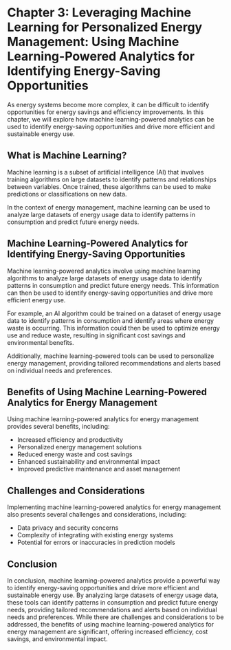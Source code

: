 Chapter 3: Leveraging Machine Learning for Personalized Energy Management: Using Machine Learning-Powered Analytics for Identifying Energy-Saving Opportunities
===============================================================================================================================================================

As energy systems become more complex, it can be difficult to identify opportunities for energy savings and efficiency improvements. In this chapter, we will explore how machine learning-powered analytics can be used to identify energy-saving opportunities and drive more efficient and sustainable energy use.

What is Machine Learning?
-------------------------

Machine learning is a subset of artificial intelligence (AI) that involves training algorithms on large datasets to identify patterns and relationships between variables. Once trained, these algorithms can be used to make predictions or classifications on new data.

In the context of energy management, machine learning can be used to analyze large datasets of energy usage data to identify patterns in consumption and predict future energy needs.

Machine Learning-Powered Analytics for Identifying Energy-Saving Opportunities
------------------------------------------------------------------------------

Machine learning-powered analytics involve using machine learning algorithms to analyze large datasets of energy usage data to identify patterns in consumption and predict future energy needs. This information can then be used to identify energy-saving opportunities and drive more efficient energy use.

For example, an AI algorithm could be trained on a dataset of energy usage data to identify patterns in consumption and identify areas where energy waste is occurring. This information could then be used to optimize energy use and reduce waste, resulting in significant cost savings and environmental benefits.

Additionally, machine learning-powered tools can be used to personalize energy management, providing tailored recommendations and alerts based on individual needs and preferences.

Benefits of Using Machine Learning-Powered Analytics for Energy Management
--------------------------------------------------------------------------

Using machine learning-powered analytics for energy management provides several benefits, including:

* Increased efficiency and productivity
* Personalized energy management solutions
* Reduced energy waste and cost savings
* Enhanced sustainability and environmental impact
* Improved predictive maintenance and asset management

Challenges and Considerations
-----------------------------

Implementing machine learning-powered analytics for energy management also presents several challenges and considerations, including:

* Data privacy and security concerns
* Complexity of integrating with existing energy systems
* Potential for errors or inaccuracies in prediction models

Conclusion
----------

In conclusion, machine learning-powered analytics provide a powerful way to identify energy-saving opportunities and drive more efficient and sustainable energy use. By analyzing large datasets of energy usage data, these tools can identify patterns in consumption and predict future energy needs, providing tailored recommendations and alerts based on individual needs and preferences. While there are challenges and considerations to be addressed, the benefits of using machine learning-powered analytics for energy management are significant, offering increased efficiency, cost savings, and environmental impact.


